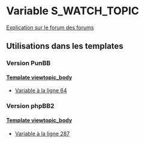 # Variable S_WATCH_TOPIC
[Explication sur le forum des forums](http://forum.forumactif.com/t294113-listing-des-variables#S_WATCH_TOPIC)
## Utilisations dans les templates
### Version PunBB
#### [Template viewtopic_body](punbb/viewtopic_body.md)
* [Variable à la ligne 64](../punbb/viewtopic_body.tpl#L64)
### Version phpBB2
#### [Template viewtopic_body](subsilver/viewtopic_body.md)
* [Variable à la ligne 287](../subsilver/viewtopic_body.tpl#L287)